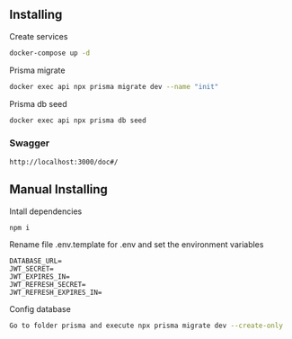 ## Installing

Create services
```bash
docker-compose up -d
```

Prisma migrate
```bash
docker exec api npx prisma migrate dev --name "init"
```

Prisma db seed
```bash
docker exec api npx prisma db seed
```
### Swagger

```
http://localhost:3000/doc#/
```

## Manual Installing
Intall dependencies
```bash
npm i
```

Rename file .env.template for .env and set the environment variables
```
DATABASE_URL=
JWT_SECRET=
JWT_EXPIRES_IN=
JWT_REFRESH_SECRET=
JWT_REFRESH_EXPIRES_IN=
```

Config database
```bash
Go to folder prisma and execute npx prisma migrate dev --create-only
```

